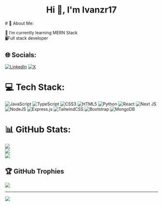 <h1 align="center">Hi 👋, I'm Ivanzr17</h1>
# 💫 About Me:

🌱 I’m currently learning MERN Stack<br>🖥️Full stack developer


## 🌐 Socials:
[![LinkedIn](https://img.shields.io/badge/LinkedIn-%230077B5.svg?logo=linkedin&logoColor=white)](https://linkedin.com/in/ivanzafrarendal) [![X](https://img.shields.io/badge/X-black.svg?logo=X&logoColor=white)](https://x.com/izr17dev) 

# 💻 Tech Stack:
![JavaScript](https://img.shields.io/badge/javascript-%23323330.svg?style=for-the-badge&logo=javascript&logoColor=%23F7DF1E) ![TypeScript](https://img.shields.io/badge/typescript-%23007ACC.svg?style=for-the-badge&logo=typescript&logoColor=white) ![CSS3](https://img.shields.io/badge/css3-%231572B6.svg?style=for-the-badge&logo=css3&logoColor=white) ![HTML5](https://img.shields.io/badge/html5-%23E34F26.svg?style=for-the-badge&logo=html5&logoColor=white) ![Python](https://img.shields.io/badge/python-3670A0?style=for-the-badge&logo=python&logoColor=ffdd54) ![React](https://img.shields.io/badge/react-%2320232a.svg?style=for-the-badge&logo=react&logoColor=%2361DAFB) ![Next JS](https://img.shields.io/badge/Next-black?style=for-the-badge&logo=next.js&logoColor=white) ![NodeJS](https://img.shields.io/badge/node.js-6DA55F?style=for-the-badge&logo=node.js&logoColor=white) ![Express.js](https://img.shields.io/badge/express.js-%23404d59.svg?style=for-the-badge&logo=express&logoColor=%2361DAFB) ![TailwindCSS](https://img.shields.io/badge/tailwindcss-%2338B2AC.svg?style=for-the-badge&logo=tailwind-css&logoColor=white) ![Bootstrap](https://img.shields.io/badge/bootstrap-%238511FA.svg?style=for-the-badge&logo=bootstrap&logoColor=white) ![MongoDB](https://img.shields.io/badge/MongoDB-%234ea94b.svg?style=for-the-badge&logo=mongodb&logoColor=white)
# 📊 GitHub Stats:
![](https://github-readme-stats.vercel.app/api?username=ivanzr17&theme=dark&hide_border=true&include_all_commits=true&count_private=false)<br/>
![](https://github-readme-streak-stats.herokuapp.com/?user=ivanzr17&theme=dark&hide_border=true)<br/>
![](https://github-readme-stats.vercel.app/api/top-langs/?username=ivanzr17&theme=dark&hide_border=true&include_all_commits=true&count_private=false&layout=compact)

## 🏆 GitHub Trophies
![](https://github-profile-trophy.vercel.app/?username=ivanzr17&theme=radical&no-frame=true&no-bg=false&margin-w=4)

---
[![](https://visitcount.itsvg.in/api?id=ivanzr17&icon=7&color=0)](https://visitcount.itsvg.in)

<!-- Proudly created with GPRM ( https://gprm.itsvg.in ) -->
